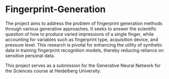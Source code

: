 # Fingerprint-Generation

The project aims to address the problem of fingerprint generation methods through various generative approaches.
It seeks to answer the scientific question of how to produce varied impressions of a single finger, 
while accounting for variables such as fingerprint type, acquisition device, and pressure level. 
This research is pivotal for enhancing the utility of synthetic data in training fingerprint recognition models, 
thereby reducing reliance on sensitive personal data.

This project serves as a submission for the Generative Neural Network for the Sciences course at Heidelberg University.
